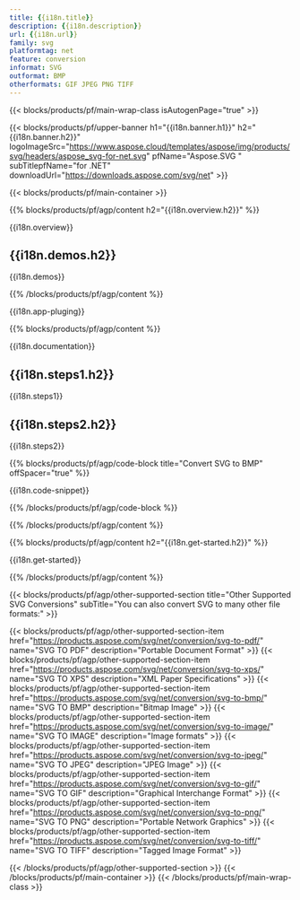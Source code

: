```yaml
---
title: {{i18n.title}}
description: {{i18n.description}}
url: {{i18n.url}}
family: svg
platformtag: net
feature: conversion
informat: SVG
outformat: BMP
otherformats: GIF JPEG PNG TIFF 
---
```


{{< blocks/products/pf/main-wrap-class isAutogenPage="true" >}}

{{< blocks/products/pf/upper-banner h1="{{i18n.banner.h1}}" h2="{{i18n.banner.h2}}" logoImageSrc="https://www.aspose.cloud/templates/aspose/img/products/svg/headers/aspose_svg-for-net.svg" pfName="Aspose.SVG " subTitlepfName="for .NET" downloadUrl="https://downloads.aspose.com/svg/net" >}}

{{< blocks/products/pf/main-container >}}

{{% blocks/products/pf/agp/content h2="{{i18n.overview.h2}}" %}}

{{i18n.overview}}

<h2>{{i18n.demos.h2}}</h2>

<p>{{i18n.demos}}</p>

{{% /blocks/products/pf/agp/content %}}

{{i18n.app-pluging}} 

{{% blocks/products/pf/agp/content %}}

{{i18n.documentation}}

<h2>{{i18n.steps1.h2}}</h2>

{{i18n.steps1}}

<h2>{{i18n.steps2.h2}}</h2>

{{i18n.steps2}}

{{% blocks/products/pf/agp/code-block title="Convert SVG to BMP" offSpacer="true" %}}

{{i18n.code-snippet}} 

{{% /blocks/products/pf/agp/code-block %}}

{{% /blocks/products/pf/agp/content %}}

{{% blocks/products/pf/agp/content h2="{{i18n.get-started.h2}}" %}}

{{i18n.get-started}}

{{% /blocks/products/pf/agp/content %}}

{{< blocks/products/pf/agp/other-supported-section title="Other Supported SVG Conversions" subTitle="You can also convert SVG to many other file formats:" >}}

{{< blocks/products/pf/agp/other-supported-section-item href="https://products.aspose.com/svg/net/conversion/svg-to-pdf/" name="SVG TO PDF" description="Portable Document Format" >}}
{{< blocks/products/pf/agp/other-supported-section-item href="https://products.aspose.com/svg/net/conversion/svg-to-xps/" name="SVG TO XPS" description="XML Paper Specifications" >}}
{{< blocks/products/pf/agp/other-supported-section-item href="https://products.aspose.com/svg/net/conversion/svg-to-bmp/" name="SVG TO BMP" description="Bitmap Image" >}}
{{< blocks/products/pf/agp/other-supported-section-item href="https://products.aspose.com/svg/net/conversion/svg-to-image/" name="SVG TO IMAGE" description="Image formats" >}}
{{< blocks/products/pf/agp/other-supported-section-item href="https://products.aspose.com/svg/net/conversion/svg-to-jpeg/" name="SVG TO JPEG" description="JPEG Image" >}}
{{< blocks/products/pf/agp/other-supported-section-item href="https://products.aspose.com/svg/net/conversion/svg-to-gif/" name="SVG TO GIF" description="Graphical Interchange Format" >}}
{{< blocks/products/pf/agp/other-supported-section-item href="https://products.aspose.com/svg/net/conversion/svg-to-png/" name="SVG TO PNG" description="Portable Network Graphics" >}}
{{< blocks/products/pf/agp/other-supported-section-item href="https://products.aspose.com/svg/net/conversion/svg-to-tiff/" name="SVG TO TIFF" description="Tagged Image Format" >}}

{{< /blocks/products/pf/agp/other-supported-section >}}
{{< /blocks/products/pf/main-container >}}
{{< /blocks/products/pf/main-wrap-class >}}